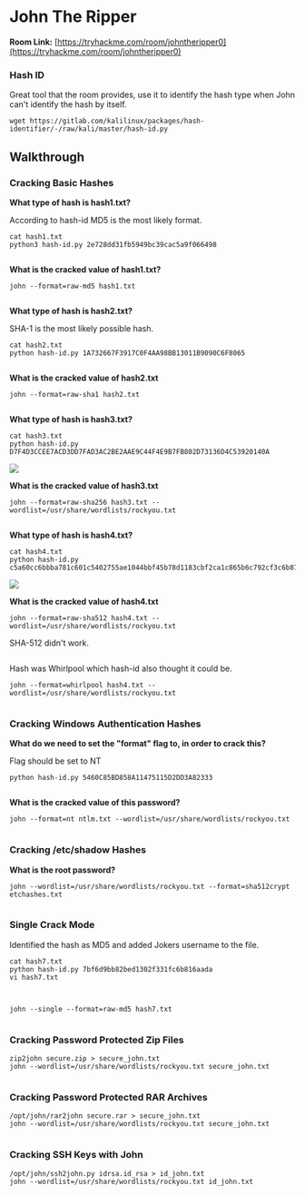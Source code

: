 # John The Ripper

**Room Link:** [https://tryhackme.com/room/johntheripper0](https://tryhackme.com/room/johntheripper0)

### Hash ID

Great tool that the room provides, use it to identify the hash type when John can't identify the hash by itself.

```
wget https://gitlab.com/kalilinux/packages/hash-identifier/-/raw/kali/master/hash-id.py
```

## Walkthrough

### Cracking Basic Hashes

**What type of hash is hash1.txt?**

According to hash-id MD5 is the most likely format.

```
cat hash1.txt
python3 hash-id.py 2e728dd31fb5949bc39cac5a9f066498
```

<figure><img src="../../.gitbook/assets/image (7) (5).png" alt=""><figcaption></figcaption></figure>

**What is the cracked value of hash1.txt?**

```
john --format=raw-md5 hash1.txt 
```

<figure><img src="../../.gitbook/assets/image (1) (1).png" alt=""><figcaption></figcaption></figure>

**What type of hash is hash2.txt?**

SHA-1 is the most likely possible hash.

```
cat hash2.txt
python hash-id.py 1A732667F3917C0F4AA98BB13011B9090C6F8065
```

<figure><img src="../../.gitbook/assets/image (1) (9).png" alt=""><figcaption></figcaption></figure>

**What is the cracked value of hash2.txt**

```
john --format=raw-sha1 hash2.txt
```

<figure><img src="../../.gitbook/assets/image (4) (2).png" alt=""><figcaption></figcaption></figure>

**What type of hash is hash3.txt?**

```
cat hash3.txt 
python hash-id.py D7F4D3CCEE7ACD3DD7FAD3AC2BE2AAE9C44F4E9B7FB802D73136D4C53920140A
```

****![](<../../.gitbook/assets/image (13).png>)****

**What is the cracked value of hash3.txt**

```
john --format=raw-sha256 hash3.txt --wordlist=/usr/share/wordlists/rockyou.txt 
```

<figure><img src="../../.gitbook/assets/image (16).png" alt=""><figcaption></figcaption></figure>

**What type of hash is hash4.txt?**

```
cat hash4.txt 
python hash-id.py c5a60cc6bbba781c601c5402755ae1044bbf45b78d1183cbf2ca1c865b6c792cf3c6b87791344986c8a832a0f9ca8d0b4afd3d9421a149d57075e1b4e93f90bf
```

****![](<../../.gitbook/assets/image (8).png>)****

**What is the cracked value of hash4.txt**

```
john --format=raw-sha512 hash4.txt --wordlist=/usr/share/wordlists/rockyou.txt 
```

SHA-512 didn't work.

<figure><img src="../../.gitbook/assets/image (15).png" alt=""><figcaption></figcaption></figure>

Hash was Whirlpool which hash-id also thought it could be.

```
john --format=whirlpool hash4.txt --wordlist=/usr/share/wordlists/rockyou.txt 
```

<figure><img src="../../.gitbook/assets/image (23).png" alt=""><figcaption></figcaption></figure>

### Cracking Windows Authentication Hashes

**What do we need to set the "format" flag to, in order to crack this?**

Flag should be set to NT

```
python hash-id.py 5460C85BD858A11475115D2DD3A82333
```

<figure><img src="../../.gitbook/assets/image (4) (1).png" alt=""><figcaption></figcaption></figure>

**What is the cracked value of this password?**

```
john --format=nt ntlm.txt --wordlist=/usr/share/wordlists/rockyou.txt 
```

<figure><img src="../../.gitbook/assets/image (9).png" alt=""><figcaption></figcaption></figure>

### Cracking /etc/shadow Hashes

**What is the root password?**

```
john --wordlist=/usr/share/wordlists/rockyou.txt --format=sha512crypt etchashes.txt 
```

<figure><img src="../../.gitbook/assets/image (27).png" alt=""><figcaption></figcaption></figure>

### Single Crack Mode

Identified the hash as MD5 and added Jokers username to the file.

```
cat hash7.txt
python hash-id.py 7bf6d9bb82bed1302f331fc6b816aada
vi hash7.txt
```

<figure><img src="../../.gitbook/assets/image (7).png" alt=""><figcaption></figcaption></figure>

<figure><img src="../../.gitbook/assets/image (5) (3).png" alt=""><figcaption></figcaption></figure>

```
john --single --format=raw-md5 hash7.txt
```

<figure><img src="../../.gitbook/assets/image (3) (1).png" alt=""><figcaption></figcaption></figure>

### Cracking Password Protected Zip Files

```
zip2john secure.zip > secure_john.txt
john --wordlist=/usr/share/wordlists/rockyou.txt secure_john.txt 
```

<figure><img src="../../.gitbook/assets/image (4).png" alt=""><figcaption></figcaption></figure>

### Cracking Password Protected RAR Archives

```
/opt/john/rar2john secure.rar > secure_john.txt
john --wordlist=/usr/share/wordlists/rockyou.txt secure_john.txt 
```

<figure><img src="../../.gitbook/assets/image (11).png" alt=""><figcaption></figcaption></figure>

### Cracking SSH Keys with John

```
/opt/john/ssh2john.py idrsa.id_rsa > id_john.txt
john --wordlist=/usr/share/wordlists/rockyou.txt id_john.txt 
```

<figure><img src="../../.gitbook/assets/image (1) (7).png" alt=""><figcaption></figcaption></figure>

